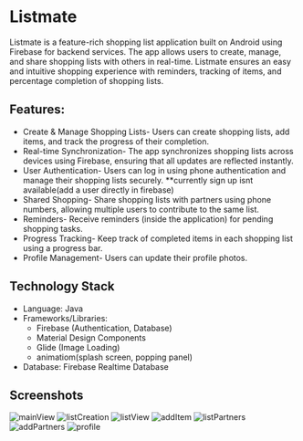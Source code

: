 <h1>Listmate</h1>
Listmate is a feature-rich shopping list application built on Android using Firebase for backend services.
The app allows users to create, manage, and share shopping lists with others in real-time. Listmate ensures an easy
and intuitive shopping experience with reminders, tracking of items, and percentage completion of shopping lists.

<h2>Features:</h2>
<ul>
	<li>Create & Manage Shopping Lists- Users can create shopping lists, add items, and track the progress of their completion.</li>
	<li>Real-time Synchronization- The app synchronizes shopping lists across devices using Firebase, ensuring that all updates are reflected instantly.</li>
	<li>User Authentication- Users can log in using phone authentication and manage their shopping lists securely. **currently sign up isnt available(add a user directly in firebase)</li>
	<li>Shared Shopping- Share shopping lists with partners using phone numbers, allowing multiple users to contribute to the same list.</li>
	<li>Reminders- Receive reminders (inside the application) for pending shopping tasks.</li>
	<li>Progress Tracking- Keep track of completed items in each shopping list using a progress bar.</li>
	<li>Profile Management- Users can update their profile photos.</li>
</ul>

<h2>Technology Stack</h2>
<ul>
	<li>Language: Java</li>
	<li>Frameworks/Libraries:
		<ul>
			<li>Firebase (Authentication, Database)</li>
			<li>Material Design Components</li>
			<li>Glide (Image Loading)</li>
			<li>animatiom(splash screen, popping panel)</li>
		</ul>
	</li>
	<li>Database: Firebase Realtime Database</li>
</ul>

<h2>Screenshots</h2>

![mainView](https://github.com/user-attachments/assets/7fe5467d-2c12-45fb-b857-35e647888e2a)
![listCreation](https://github.com/user-attachments/assets/746ebade-1abf-4754-a8e0-21449421f838)
![listView](https://github.com/user-attachments/assets/4cac4a49-6845-4403-8568-0fe32e7f6c40)
![addItem](https://github.com/user-attachments/assets/23126ebc-e197-4c66-af18-96372f25e93b)
![listPartners](https://github.com/user-attachments/assets/2abbb76e-c7d1-4a6a-9458-2a1ebc66f389)
![addPartners](https://github.com/user-attachments/assets/05c9dbb7-3edb-4c29-88d7-3903efc04205)
![profile](https://github.com/user-attachments/assets/90d86246-40f1-415a-b0cf-ab419e6c87dd)


